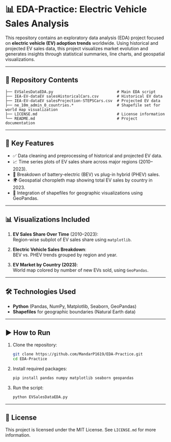# 📊 EDA-Practice: Electric Vehicle Sales Analysis

This repository contains an exploratory data analysis (EDA) project focused on **electric vehicle (EV) adoption trends** worldwide. Using historical and projected EV sales data, this project visualizes market evolution and generates insights through statistical summaries, line charts, and geospatial visualizations.

---

## 📁 Repository Contents

```
├── EVSalesDataEDA.py                            # Main EDA script
├── IEA-EV-dataEV salesHistoricalCars.csv        # Historical EV data
├── IEA-EV-dataEV salesProjection-STEPSCars.csv  # Projected EV data
├── ne_10m_admin_0_countries.*                   # Shapefile set for world map visualization
├── LICENSE.md                                   # License information
└── README.md                                    # Project documentation
```

---

## 📌 Key Features

- ✅ Data cleaning and preprocessing of historical and projected EV data.
- 📈 Time series plots of EV sales share across major regions (2010–2023).
- 🧮 Breakdown of battery-electric (BEV) vs plug-in hybrid (PHEV) sales.
- 🌍 Geospatial choropleth map showing total EV sales by country in 2023.
- 🔄 Integration of shapefiles for geographic visualizations using GeoPandas.

---

## 📊 Visualizations Included

1. **EV Sales Share Over Time** (2010–2023):  
   Region-wise subplot of EV sales share using `matplotlib`.

2. **Electric Vehicle Sales Breakdown**:  
   BEV vs. PHEV trends grouped by region and year.

3. **EV Market by Country (2023)**:  
   World map colored by number of new EVs sold, using `GeoPandas`.

---

## 🛠️ Technologies Used

- **Python** (Pandas, NumPy, Matplotlib, Seaborn, GeoPandas)
- **Shapefiles** for geographic boundaries (Natural Earth data)

---

## ▶️ How to Run

1. Clone the repository:
   ```bash
   git clone https://github.com/MandarP1619/EDA-Practice.git
   cd EDA-Practice
   ```

2. Install required packages:
   ```bash
   pip install pandas numpy matplotlib seaborn geopandas
   ```

3. Run the script:
   ```bash
   python EVSalesDataEDA.py
   ```

---

## 📄 License

This project is licensed under the MIT License. See `LICENSE.md` for more information.